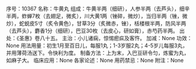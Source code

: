 序号：10367
名称：牛黄丸
组成：牛黄半两（细研），人参半两（去芦头），细辛半两，蚱蝉7枚（去翅足，微炙），川大黄1两（锉碎，微炒），当归半两（锉，微炒），蛇蜕皮5寸（炙令黄色），甘草3分（炙微赤，锉），栝楼根半两，防风半两（去芦头），麝香1分（细研），巴豆30枚（去皮心，研如膏），赤芍药半两。
出处：《圣惠》卷八十五。
主治：小儿诸痫，惊惕瘛疭及客忤。
加减：None
功效：None
用法用量：初生1月至百日儿，每服1丸；1-3岁服2丸；4-5岁儿每服3丸，并用薄荷汤送下。令快利为度。
制备方法：上为末，入巴豆研令匀，炼蜜为丸，如麻子大。
临床应用：None
各家论述：None
用药禁忌：None
附注：None
